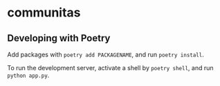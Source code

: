 # communitas

## Developing with Poetry

Add packages with `poetry add PACKAGENAME`, and run `poetry install`.

To run the development server, activate a shell by `poetry shell`, and run `python app.py`.
